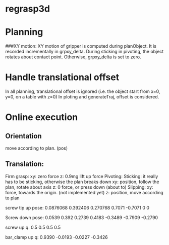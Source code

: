 # regrasp3d

# Planning
###XY motion:
XY motion of gripper is computed during planObject.
It is recorded incrementally in grpxy_delta.
During sticking in pivoting, the object rotates about contact point.
Otherwise, grpxy_delta is set to zero.

# Handle translational offset
In all planning, translational offset is ignored (i.e. the object start from x=0, y=0, on a table with z=0)
In ploting and generateTraj, offset is considered.


# Online execution
## Orientation
move according to plan. (pos)

## Translation:
Firm grasp:
	xy: zero force
	z: 0.9mg lift up force 
Pivoting:
	Sticking: it really has to be sticking, otherwise the plan breaks down
		xy: position, follow the plan, rotate about axis
		z: 0 force, or press down
	(about to) Slipping: 
		xy: force, towards the origin. (not implemented yet)
		z: position, move according to plan

screw tip up pose:
0.0876068 0.392406 0.270768 0.7071 -0.7071 0 0 

Screw down pose:
0.0539 0.392 0.2739 0.4183 -0.3489 -0.7909 -0.2790

screw up q:
0.5 0.5 0.5 0.5


bar_clamp up q:
    0.9390
   -0.0193
   -0.0227
   -0.3426